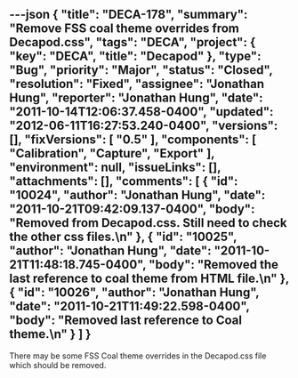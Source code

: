 ---json
{
  "title": "DECA-178",
  "summary": "Remove FSS coal theme overrides from Decapod.css",
  "tags": "DECA",
  "project": {
    "key": "DECA",
    "title": "Decapod"
  },
  "type": "Bug",
  "priority": "Major",
  "status": "Closed",
  "resolution": "Fixed",
  "assignee": "Jonathan Hung",
  "reporter": "Jonathan Hung",
  "date": "2011-10-14T12:06:37.458-0400",
  "updated": "2012-06-11T16:27:53.240-0400",
  "versions": [],
  "fixVersions": [
    "0.5"
  ],
  "components": [
    "Calibration",
    "Capture",
    "Export"
  ],
  "environment": null,
  "issueLinks": [],
  "attachments": [],
  "comments": [
    {
      "id": "10024",
      "author": "Jonathan Hung",
      "date": "2011-10-21T09:42:09.137-0400",
      "body": "Removed from Decapod.css. Still need to check the other css files.\n"
    },
    {
      "id": "10025",
      "author": "Jonathan Hung",
      "date": "2011-10-21T11:48:18.745-0400",
      "body": "Removed the last reference to coal theme from HTML file.\n"
    },
    {
      "id": "10026",
      "author": "Jonathan Hung",
      "date": "2011-10-21T11:49:22.598-0400",
      "body": "Removed last reference to Coal theme.\n"
    }
  ]
}
---
There may be some FSS Coal theme overrides in the Decapod.css file which should be removed.

        